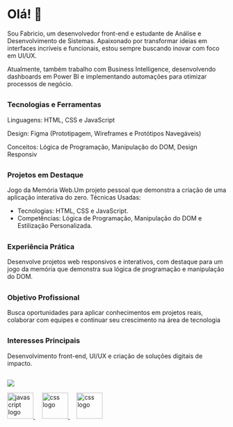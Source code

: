 # Olá! 👋

Sou Fabricio, um desenvolvedor front-end e estudante de Análise e Desenvolvimento de Sistemas. Apaixonado por transformar ideias em interfaces incríveis e funcionais, estou sempre buscando inovar com foco em UI/UX.

Atualmente, também trabalho com Business Intelligence, desenvolvendo dashboards em Power BI e implementando automações para otimizar processos de negócio.

##

### Tecnologias e Ferramentas

Linguagens: HTML, CSS e JavaScript

Design: Figma (Prototipagem, Wireframes e Protótipos Navegáveis)

Conceitos: Lógica de Programação, Manipulação do DOM, Design Responsiv

##

### Projetos em Destaque
  Jogo da Memória Web.Um projeto pessoal que demonstra a criação de uma aplicação interativa do zero.
Técnicas Usadas:
- Tecnologias: HTML, CSS e JavaScript.
- Competências: Lógica de Programação, Manipulação do DOM e Estilização Personalizada.

##

### Experiência Prática

  Desenvolve projetos web responsivos e interativos, com destaque para um jogo da memória que demonstra sua lógica de programação e manipulação do DOM.

##

### Objetivo Profissional
   Busca oportunidades para aplicar conhecimentos em projetos reais, colaborar com equipes e continuar seu crescimento na área de tecnologia

##

### Interesses Principais
  Desenvolvimento front-end, UI/UX e criação de soluções digitais de impacto.
##

![](https://github-readme-stats.vercel.app/api?username=Kinnube&show_icons=true&theme=tokyonight)


<p align="Left">
  <a href="https://developer.mozilla.org/pt-BR/docs/Web/JavaScript" target="_blank">
    <img src="https://cdn.simpleicons.org/javascript" height="60" alt="javascript logo"  />
  </a>
  &nbsp;&nbsp;&nbsp;
  <a href="https://spring.io/" target="_blank">
    <img src="https://cdn.jsdelivr.net/gh/devicons/devicon@latest/icons/css3/css3-original.svg" height="60" alt="css logo"  />
  </a>
  &nbsp;&nbsp;&nbsp;
  <a href="https://www.mysql.com/" target="_blank">
    <img src="https://cdn.jsdelivr.net/gh/devicons/devicon@latest/icons/html5/html5-original.svg" height="60" alt="css logo"  />
  </a>
</p>

##

